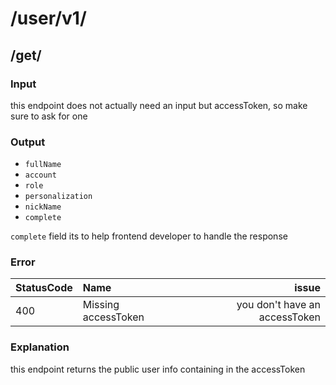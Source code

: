 # /user/v1/

## /get/
### Input
this endpoint does not actually need an input but accessToken, so make sure to ask for one

### Output
- `fullName`
- `account`
- `role`
- `personalization`
- `nickName`
- `complete`

`complete` field its to help frontend developer to handle the response

### Error
|StatusCode|Name|issue|
|:-----------|:-----------|-----------:|
|400|Missing accessToken|you don't have an accessToken|

### Explanation
this endpoint returns the public user info containing in the accessToken
